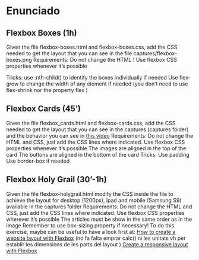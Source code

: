 # Enunciado

## Flexbox Boxes (1h)
Given the file flexbox-boxes.html and flexbox-boxes.css, add the CSS needed to get the layout that you can see in the file  captures/flexbox-boxes.png
Requirements:
Do not change the HTML !
Use flexbox CSS properties  whenever it’s possible

Tricks:
use   :nth-child()  to identify the boxes individually if needed
Use   flex-grow  to change the width of any element if needed (you don’t need to use flex-shrink nor the property flex )

## Flexbox Cards (45’)
Given the file flexbox_cards.html and flexbox-cards.css, add the CSS needed to get the layout that you can see in the captures (captures folder) and the behavior you can see in [this video](https://www.loom.com/share/cf4cb32667f642478df7bc31f46d9fac)
Requirements:
Do not change the HTML and CSS, just add the CSS lines where indicated.
Use flexbox CSS properties  whenever it’s possible
The images are aligned in the top of the card
The buttons are aligned in the bottom of the card
Tricks:
Use padding  
Use border-box if needed

## Flexbox Holy Grail (30’-1h)
Given the file  flexbox-holygrail.html modify the CSS inside the file to achieve the layout for desktop (1200px), ipad and mobile (Samsung S9) available in the captures  folder
Requirements:
Do not change the HTML and CSS, just add the CSS lines where indicated.
Use flexbox CSS properties  wherever it’s possible
The articles must be show in the same order as in the image
Remember to use box-sizing property if necessary!
To do this exercise, maybe can be useful to have a look first at:
[How to create a website layout with Flexbox](https://www.quackit.com/css/flexbox/tutorial/create_a_website_layout_with_flexbox.cfm)  (no fa falta emprar  calc()  ni les unitats  vh  per establir les dimensions de les parts del layout )
[Create a responsive layout with Flexbox](https://www.quackit.com/css/flexbox/tutorial/create_a_responsive_flexbox_layout.cfm)
